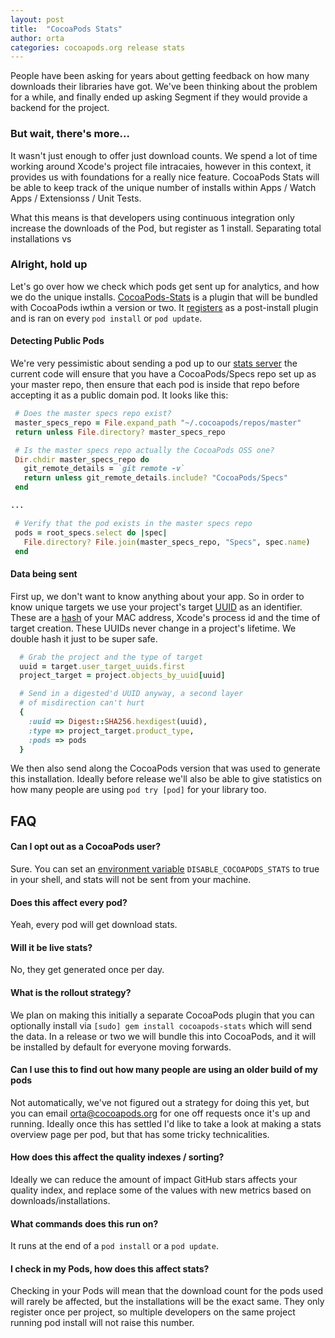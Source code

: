 ```yaml
---
layout: post
title:  "CocoaPods Stats"
author: orta
categories: cocoapods.org release stats
---
```


People have been asking for years about getting feedback on how many downloads their libraries have got. We've been thinking about the problem for a while, and finally ended up asking Segment if they would provide a backend for the project.

<!-- more -->

### But wait, there's more...

It wasn't just enough to offer just download counts. We spend a lot of time working around Xcode's project file intracaies, however in this context, it provides us with foundations for a really nice feature. CocoaPods Stats will be able to keep track of the unique number of installs within Apps / Watch Apps / Extensionss / Unit Tests.

What this means is that developers using continuous integration only increase the downloads of the Pod, but register as 1 install. Separating total installations vs

### Alright, hold up

Let's go over how we check which pods get sent up for analytics, and how we do the unique installs. [CocoaPods-Stats](https://github.com/cocoapods/cocoapods-stats) is a plugin that will be bundled with CocoaPods iwthin a version or two. It [registers](https://github.com/CocoaPods/cocoapods-stats/blob/0361f29ae37e82ccf385319bba9cf31464049144/lib/cocoapods_plugin.rb#L6) as a post-install plugin and is ran on every `pod install` or `pod update`.

#### Detecting Public Pods

 We're very pessimistic about sending a pod up to our [stats server](https://github.com/cocoapods/stats.cocoapods.org) the current code will ensure that you have a CocoaPods/Specs repo set up as your master repo, then ensure that each pod is inside that repo before accepting it as a public domain pod. It looks like this:

 ```ruby
  # Does the master specs repo exist?
  master_specs_repo = File.expand_path "~/.cocoapods/repos/master"
  return unless File.directory? master_specs_repo

  # Is the master specs repo actually the CocoaPods OSS one?
  Dir.chdir master_specs_repo do
    git_remote_details = `git remote -v`
    return unless git_remote_details.include? "CocoaPods/Specs"
  end

 ...

  # Verify that the pod exists in the master specs repo
  pods = root_specs.select do |spec|
    File.directory? File.join(master_specs_repo, "Specs", spec.name)
  end
 ```

####  Data being sent

First up, we don't want to know anything about your app. So in order to know unique targets we use your project's target [UUID](https://github.com/artsy/eigen/blob/aea7af93daffb716ccee9aa50ce599dc7949c42b/Artsy.xcodeproj/project.pbxproj#L3888) as an identifier. These are a [hash](http://danwright.info/blog/2010/10/xcode-pbxproject-files-3/) of your MAC address, Xcode's process id and the time of target creation. These UUIDs never change in a project's lifetime. We double hash it just to be super safe.

``` ruby
  # Grab the project and the type of target
  uuid = target.user_target_uuids.first
  project_target = project.objects_by_uuid[uuid]

  # Send in a digested'd UUID anyway, a second layer
  # of misdirection can't hurt
  {
    :uuid => Digest::SHA256.hexdigest(uuid),
    :type => project_target.product_type,
    :pods => pods
  }
```

We then also send along the CocoaPods version that was used to generate this installation. Ideally before release we'll also be able to give statistics on how many people are using `pod try [pod]` for your library too.

## FAQ

#### Can I opt out as a CocoaPods user?

Sure. You can set an [environment variable](http://apple.stackexchange.com/questions/106778/how-do-i-set-environment-variables-on-os-x) `DISABLE_COCOAPODS_STATS` to true in your shell, and stats will not be sent from your machine.

#### Does this affect every pod?

Yeah, every pod will get download stats.

#### Will it be live stats?

No, they get generated once per day.

#### What is the rollout strategy?

We plan on making this initially a separate CocoaPods plugin that you can optionally install via `[sudo] gem install cocoapods-stats` which will send the data. In a release or two we will bundle this into CocoaPods, and it will be installed by default for everyone moving forwards.

#### Can I use this to find out how many people are using an older build of my pods

Not automatically, we've not figured out a strategy for doing this yet, but you can email orta@cocoapods.org for one off requests once it's up and running. Ideally once this has settled I'd like to take a look at making a stats overview page per pod, but that has some tricky technicalities.

#### How does this affect the quality indexes / sorting?

Ideally we can reduce the amount of impact GitHub stars affects your quality index, and replace some of the values with new metrics based on downloads/installations.

#### What commands does this run on?

It runs at the end of a `pod install` or a `pod update`.

#### I check in my Pods, how does this affect stats?

Checking in your Pods will mean that the download count for the pods used will rarely be affected, but the installations will be the exact same. They only register once per project, so multiple developers on the same project running pod install will not raise this number.
